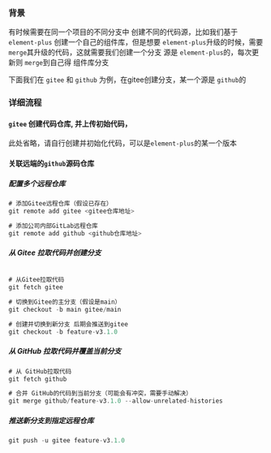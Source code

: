 ### 背景
有时候需要在同一个项目的不同分支中 创建不同的代码源，比如我们基于`element-plus` 创建一个自己的组件库，但是想要 `element-plus`升级的时候，需要`merge`其升级的代码，这就需要我们创建一个分支 源是 `element-plus`的，每次更新则 `merge`到自己得 组件库分支

下面我们在 `gitee`  和 `github` 为例，在gitee创建分支，某一个源是 `github`的

### 详细流程

#### `gitee` 创建代码仓库, 并上传初始代码，

此处省略，请自行创建并初始化代码，可以是`element-plus`的某一个版本

#### 关联远端的`github`源码仓库

#####  配置多个远程仓库

```js
# 添加Gitee远程仓库（假设已存在）
git remote add gitee <gitee仓库地址>

# 添加公司内部GitLab远程仓库
git remote add github <github仓库地址>
```

#####  从 Gitee 拉取代码并创建分支


```js

# 从Gitee拉取代码
git fetch gitee

# 切换到Gitee的主分支（假设是main）
git checkout -b main gitee/main

# 创建并切换到新分支 后期会推送到gitee
git checkout -b feature-v3.1.0

```
##### 从 GitHub 拉取代码并覆盖当前分支

```js
# 从 GitHub拉取代码
git fetch github

# 合并 GitHub的代码到当前分支（可能会有冲突，需要手动解决）
git merge github/feature-v3.1.0 --allow-unrelated-histories
```

#####  推送新分支到指定远程仓库

```js
git push -u gitee feature-v3.1.0
```

